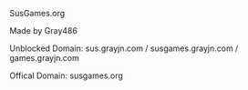 SusGames.org

Made by Gray486

Unblocked Domain: sus.grayjn.com / susgames.grayjn.com / games.grayjn.com

Offical Domain: susgames.org
